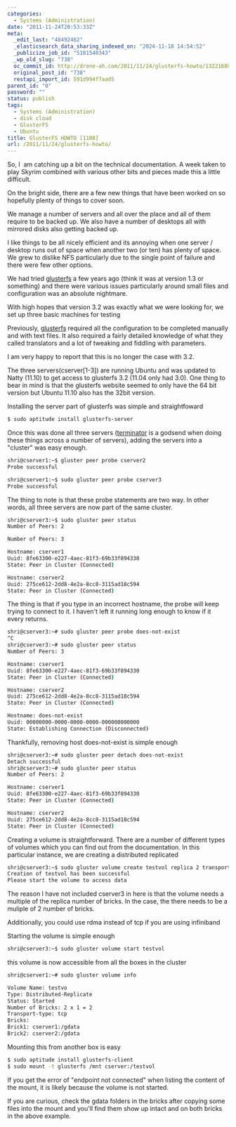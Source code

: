 ```yaml
---
categories:
  - Systems (Administration)
date: "2011-11-24T20:53:33Z"
meta:
  _edit_last: "48492462"
  _elasticsearch_data_sharing_indexed_on: "2024-11-18 14:54:52"
  _publicize_job_id: "5181540343"
  _wp_old_slug: "738"
  oc_commit_id: http://drone-ah.com/2011/11/24/glusterfs-howto/1322168013
  original_post_id: "738"
  restapi_import_id: 591d994f7aad5
parent_id: "0"
password: ""
status: publish
tags:
  - Systems (Administration)
  - disk cloud
  - GlusterFS
  - Ubuntu
title: GlusterFS HOWTO [1108]
url: /2011/11/24/glusterfs-howto/
---
```


So, I  am catching up a bit on the technical documentation. A week taken to play
Skyrim combined with various other bits and pieces made this a little difficult.

On the bright side, there are a few new things that have been worked on so
hopefully plenty of things to cover soon.

We manage a number of servers and all over the place and all of them require to
be backed up. We also have a number of desktops all with mirrored disks also
getting backed up.

I like things to be all nicely efficient and its annoying when one server /
desktop runs out of space when another two (or ten) has plenty of space. We grew
to dislike NFS particularly due to the single point of failure and there were
few other options.

We had tried [glusterfs](http://www.gluster.org/ "GlusterFS") a few years ago
(think it was at version 1.3 or something) and there were various issues
particularly around small files and configuration was an absolute nightmare.

With high hopes that version 3.2 was exactly what we were looking for, we set up
three basic machines for testing

<!--more-->

Previously, [glusterfs](http://www.gluster.org/ "GlusterFS") required all the
configuration to be completed manually and with text files. It also required a
fairly detailed knowledge of what they called translators and a lot of tweaking
and fiddling with parameters.

I am very happy to report that this is no longer the case with 3.2.

The three servers(cserver[1-3]) are running Ubuntu and was updated to Natty
(11.10) to get access to glusterfs 3.2 (11.04 only had 3.0). One thing to bear
in mind is that the glusterfs website seemed to only have the 64 bit version but
Ubuntu 11.10 also has the 32bit version.

Installing the server part of glusterfs was simple and straightfoward

```bash
$ sudo aptitude install glusterfs-server
```

Once this was done all three servers
([terminator](http://www.tenshu.net/p/terminator.html "Terminator") is a godsend
when doing these things across a number of servers), adding the servers into a
"cluster" was easy enough.

```bash
shri@cserver1:~$ gluster peer probe cserver2
Probe successful

shri@cserver1:~$ sudo gluster peer probe cserver3
Probe successful
```

The thing to note is that these probe statements are two way. In other words,
all three servers are now part of the same cluster.

```bash
shri@cserver3:~$ sudo gluster peer status
Number of Peers: 2

Number of Peers: 3

Hostname: cserver1
Uuid: 8fe63300-e227-4aec-81f3-69b33f894330
State: Peer in Cluster (Connected)

Hostname: cserver2
Uuid: 275ce612-2dd8-4e2a-8cc8-3115ad18c594
State: Peer in Cluster (Connected)
```

The thing is that if you type in an incorrect hostname, the probe will keep
trying to connect to it. I haven't left it running long enough to know if it
every returns.

```bash
shri@cserver3:~# sudo gluster peer probe does-not-exist
^C
shri@cserver3:~# sudo gluster peer status
Number of Peers: 3

Hostname: cserver1
Uuid: 8fe63300-e227-4aec-81f3-69b33f894330
State: Peer in Cluster (Connected)

Hostname: cserver2
Uuid: 275ce612-2dd8-4e2a-8cc8-3115ad18c594
State: Peer in Cluster (Connected)

Hostname: does-not-exist
Uuid: 00000000-0000-0000-0000-000000000000
State: Establishing Connection (Disconnected)
```

Thankfully, removing host does-not-exist is simple enough

```bash
shri@cserver3:~# sudo gluster peer detach does-not-exist
Detach successful
shri@cserver3:~# sudo gluster peer status
Number of Peers: 2

Hostname: cserver1
Uuid: 8fe63300-e227-4aec-81f3-69b33f894330
State: Peer in Cluster (Connected)

Hostname: cserver2
Uuid: 275ce612-2dd8-4e2a-8cc8-3115ad18c594
State: Peer in Cluster (Connected)
```

Creating a volume is straightforward. There are a number of different types of
volumes which you can find out from the documentation. In this particular
instance, we are creating a distributed replicated

```bash
shri@cserver3:~$ sudo gluster volume create testvol replica 2 transport tcp cserver1:/gdata cserver2:/gdata
Creation of testvol has been successful
Please start the volume to access data
```

The reason I have not included cserver3 in here is that the volume needs a
multiple of the replica number of bricks. In the case, the there needs to be a
muliple of 2 number of bricks.

Additionally, you could use rdma instead of tcp if you are using infiniband

Starting the volume is simple enough

```bash
shri@cserver3:~$ sudo gluster volume start testvol
```

this volume is now accessible from all the boxes in the cluster

```bash
shri@cserver1:~# sudo gluster volume info

Volume Name: testvo
Type: Distributed-Replicate
Status: Started
Number of Bricks: 2 x 1 = 2
Transport-type: tcp
Bricks:
Brick1: cserver1:/gdata
Brick2: cserver2:/gdata
```

Mounting this from another box is easy

```bash
$ sudo aptitude install glusterfs-client
$ sudo mount -t glusterfs /mnt cserver:/testvol
```

If you get the error of "endpoint not connected" when listing the content of the
mount, it is likely because the volume is not started.

If you are curious, check the gdata folders in the bricks after copying some
files into the mount and you'll find them show up intact and on both bricks in
the above example.
